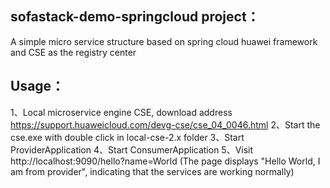 
## sofastack-demo-springcloud project：
   A simple micro service structure based on spring cloud huawei framework and CSE as the registry center
## Usage：
1、Local microservice engine CSE, download address https://support.huaweicloud.com/devg-cse/cse_04_0046.html
2、Start the cse.exe with double click in local-cse-2.x folder
3、Start ProviderApplication
4、Start ConsumerApplication
5、Visit http://localhost:9090/hello?name=World (The page displays "Hello World, I am from provider", indicating that the services are working normally)

